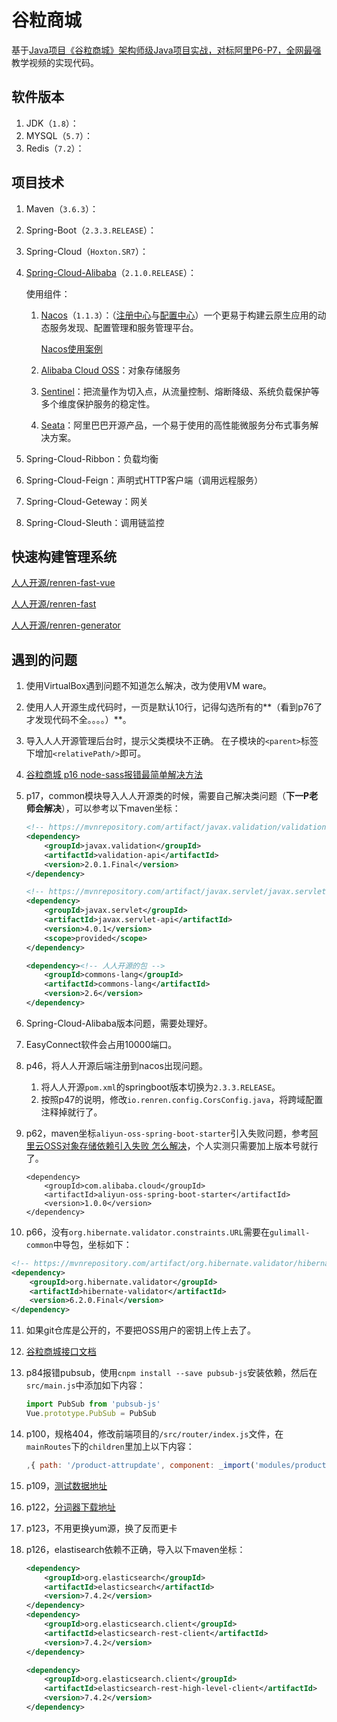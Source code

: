 # 谷粒商城

基于[Java项目《谷粒商城》架构师级Java项目实战，对标阿里P6-P7，全网最强](https://www.bilibili.com/video/BV1np4y1C7Yf)教学视频的实现代码。

## 软件版本

1. JDK（`1.8`）：
2. MYSQL（`5.7`）：
3. Redis（`7.2`）：

## 项目技术

1. Maven（`3.6.3`）：

2. Spring-Boot（`2.3.3.RELEASE`）：

3. Spring-Cloud（`Hoxton.SR7`）：

4. [Spring-Cloud-Alibaba](https://github.com/alibaba/spring-cloud-alibaba/blob/greenwich/README-zh.md)（`2.1.0.RELEASE`）：

   使用组件：

   1. [Nacos](https://github.com/alibaba/Nacos)（`1.1.3`）：（[注册中心](https://github.com/alibaba/spring-cloud-alibaba/blob/greenwich/spring-cloud-alibaba-examples/nacos-example/nacos-discovery-example/readme-zh.md)与[配置中心](https://github.com/alibaba/spring-cloud-alibaba/blob/greenwich/spring-cloud-alibaba-examples/nacos-example/nacos-config-example/readme-zh.md)）一个更易于构建云原生应用的动态服务发现、配置管理和服务管理平台。

      [Nacos使用案例](https://github.com/alibaba/spring-cloud-alibaba/blob/2023.x/spring-cloud-alibaba-examples/nacos-example/readme-zh.md)

   2. [Alibaba Cloud OSS](https://github.com/alibaba/aliyun-spring-boot/blob/master/aliyun-spring-boot-samples/aliyun-oss-spring-boot-sample/README-zh.md)：对象存储服务

   2. [Sentinel](https://github.com/alibaba/Sentinel)：把流量作为切入点，从流量控制、熔断降级、系统负载保护等多个维度保护服务的稳定性。

   3. [Seata](https://github.com/seata/seata)：阿里巴巴开源产品，一个易于使用的高性能微服务分布式事务解决方案。

5. Spring-Cloud-Ribbon：负载均衡

6. Spring-Cloud-Feign：声明式HTTP客户端（调用远程服务）

7. Spring-Cloud-Geteway：网关

8. Spring-Cloud-Sleuth：调用链监控

## 快速构建管理系统

[人人开源/renren-fast-vue](https://gitee.com/renrenio/renren-fast-vue)

[人人开源/renren-fast](https://gitee.com/renrenio/renren-fast)

[人人开源/renren-generator](https://gitee.com/renrenio/renren-generator)

## 遇到的问题

1. 使用VirtualBox遇到问题不知道怎么解决，改为使用VM ware。

2. 使用人人开源生成代码时，一页是默认10行，记得勾选所有的**（看到p76了才发现代码不全。。。。）**。

3. 导入人人开源管理后台时，提示父类模块不正确。
   在子模块的`<parent>`标签下增加`<relativePath/>`即可。

4. [谷粒商城 p16 node-sass报错最简单解决方法](https://gitee.com/renrenio/renren-fast-vue/issues/I900BR)

5. p17，common模块导入人人开源类的时候，需要自己解决类问题（**下一P老师会解决**），可以参考以下maven坐标：
   ```xml
   <!-- https://mvnrepository.com/artifact/javax.validation/validation-api -->
   <dependency>
       <groupId>javax.validation</groupId>
       <artifactId>validation-api</artifactId>
       <version>2.0.1.Final</version>
   </dependency>
   
   <!-- https://mvnrepository.com/artifact/javax.servlet/javax.servlet-api -->
   <dependency>
       <groupId>javax.servlet</groupId>
       <artifactId>javax.servlet-api</artifactId>
       <version>4.0.1</version>
       <scope>provided</scope>
   </dependency>
   
   <dependency><!-- 人人开源的包 -->
       <groupId>commons-lang</groupId>
       <artifactId>commons-lang</artifactId>
       <version>2.6</version>
   </dependency>
   ```

6. Spring-Cloud-Alibaba版本问题，需要处理好。

7. EasyConnect软件会占用10000端口。

8. p46，将人人开源后端注册到nacos出现问题。

   1. 将人人开源`pom.xml`的springboot版本切换为`2.3.3.RELEASE`。
   2. 按照p47的说明，修改`io.renren.config.CorsConfig.java`，将跨域配置注释掉就行了。

9. p62，maven坐标`aliyun-oss-spring-boot-starter`引入失败问题，参考[阿里云OSS对象存储依赖引入失败 怎么解决](https://github.com/alibaba/aliyun-spring-boot/issues/40#top)，个人实测只需要加上版本号就行了。

   ```maven
   <dependency>
       <groupId>com.alibaba.cloud</groupId>
       <artifactId>aliyun-oss-spring-boot-starter</artifactId>
       <version>1.0.0</version>
   </dependency>
   ```

10. p66，没有`org.hibernate.validator.constraints.URL`需要在`gulimall-common`中导包，坐标如下：

   ```xml
   <!-- https://mvnrepository.com/artifact/org.hibernate.validator/hibernate-validator -->
   <dependency>
       <groupId>org.hibernate.validator</groupId>
       <artifactId>hibernate-validator</artifactId>
       <version>6.2.0.Final</version>
   </dependency>
   ```

11. 如果git仓库是公开的，不要把OSS用户的密钥上传上去了。

12. [谷粒商城接口文档](https://easydoc.net/s/78237135/ZUqEdvA4/HqQGp9TI)

13. p84报错pubsub，使用`cnpm install --save pubsub-js`安装依赖，然后在`src/main.js`中添加如下内容：

    ```javascript
    import PubSub from 'pubsub-js'
    Vue.prototype.PubSub = PubSub
    ```

14. p100，规格404，修改前端项目的`/src/router/index.js`文件，在`mainRoutes`下的`children`里加上以下内容：

    ```javascript
    ,{ path: '/product-attrupdate', component: _import('modules/product/attrupdate'), name: 'attr-update', meta: { title: '规格维护', isTab: true } }
    ```

15. p109，[测试数据地址](https://github.com/elastic/elasticsearch/blob/mute-65048-master/docs/src/test/resources/accounts.json)

16. p122，[分词器下载地址](https://github.com/infinilabs/analysis-ik/releases/tag/v7.4.2)

17. p123，不用更换yum源，换了反而更卡

18. p126，elastisearch依赖不正确，导入以下maven坐标：

    ```xml
    <dependency>
        <groupId>org.elasticsearch</groupId>
        <artifactId>elasticsearch</artifactId>
        <version>7.4.2</version>
    </dependency>
    <dependency>
        <groupId>org.elasticsearch.client</groupId>
        <artifactId>elasticsearch-rest-client</artifactId>
        <version>7.4.2</version>
    </dependency>
    
    <dependency>
        <groupId>org.elasticsearch.client</groupId>
        <artifactId>elasticsearch-rest-high-level-client</artifactId>
        <version>7.4.2</version>
    </dependency>
    ```

    
